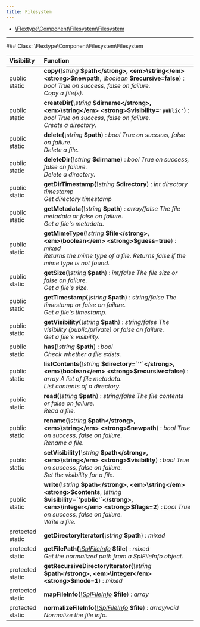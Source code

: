 ```yaml
---
title: Filesystem
---
```


- [\Flextype\Component\Filesystem\Filesystem](#class-flextypecomponentfilesystemfilesystem)

<hr /><a id="class-flextypecomponentfilesystemfilesystem"></a>
### Class: \Flextype\Component\Filesystem\Filesystem

| Visibility | Function |
|:-----------|:---------|
| public static | <strong>copy(</strong><em>\string</em> <strong>$path</strong>, <em>\string</em> <strong>$newpath</strong>, <em>\boolean</em> <strong>$recursive=false</strong>)</strong> : <em>bool True on success, false on failure.</em><br /><em>Copy a file(s).</em> |
| public static | <strong>createDir(</strong><em>\string</em> <strong>$dirname</strong>, <em>\string</em> <strong>$visibility=`'public'`</strong>)</strong> : <em>bool True on success, false on failure.</em><br /><em>Create a directory.</em> |
| public static | <strong>delete(</strong><em>\string</em> <strong>$path</strong>)</strong> : <em>bool True on success, false on failure.</em><br /><em>Delete a file.</em> |
| public static | <strong>deleteDir(</strong><em>\string</em> <strong>$dirname</strong>)</strong> : <em>bool True on success, false on failure.</em><br /><em>Delete a directory.</em> |
| public static | <strong>getDirTimestamp(</strong><em>\string</em> <strong>$directory</strong>)</strong> : <em>int directory timestamp</em><br /><em>Get directory timestamp</em> |
| public static | <strong>getMetadata(</strong><em>\string</em> <strong>$path</strong>)</strong> : <em>array/false The file metadata or false on failure.</em><br /><em>Get a file's metadata.</em> |
| public static | <strong>getMimeType(</strong><em>\string</em> <strong>$file</strong>, <em>\boolean</em> <strong>$guess=true</strong>)</strong> : <em>mixed</em><br /><em>Returns the mime type of a file. Returns false if the mime type is not found.</em> |
| public static | <strong>getSize(</strong><em>\string</em> <strong>$path</strong>)</strong> : <em>int/false The file size or false on failure.</em><br /><em>Get a file's size.</em> |
| public static | <strong>getTimestamp(</strong><em>\string</em> <strong>$path</strong>)</strong> : <em>string/false The timestamp or false on failure.</em><br /><em>Get a file's timestamp.</em> |
| public static | <strong>getVisibility(</strong><em>\string</em> <strong>$path</strong>)</strong> : <em>string/false The visibility (public/private) or false on failure.</em><br /><em>Get a file's visibility.</em> |
| public static | <strong>has(</strong><em>\string</em> <strong>$path</strong>)</strong> : <em>bool</em><br /><em>Check whether a file exists.</em> |
| public static | <strong>listContents(</strong><em>\string</em> <strong>$directory=`''`</strong>, <em>\boolean</em> <strong>$recursive=false</strong>)</strong> : <em>array A list of file metadata.</em><br /><em>List contents of a directory.</em> |
| public static | <strong>read(</strong><em>\string</em> <strong>$path</strong>)</strong> : <em>string/false The file contents or false on failure.</em><br /><em>Read a file.</em> |
| public static | <strong>rename(</strong><em>\string</em> <strong>$path</strong>, <em>\string</em> <strong>$newpath</strong>)</strong> : <em>bool True on success, false on failure.</em><br /><em>Rename a file.</em> |
| public static | <strong>setVisibility(</strong><em>\string</em> <strong>$path</strong>, <em>\string</em> <strong>$visibility</strong>)</strong> : <em>bool True on success, false on failure.</em><br /><em>Set the visibility for a file.</em> |
| public static | <strong>write(</strong><em>\string</em> <strong>$path</strong>, <em>\string</em> <strong>$contents</strong>, <em>\string</em> <strong>$visibility=`'public'`</strong>, <em>\integer</em> <strong>$flags=2</strong>)</strong> : <em>bool True on success, false on failure.</em><br /><em>Write a file.</em> |
| protected static | <strong>getDirectoryIterator(</strong><em>\string</em> <strong>$path</strong>)</strong> : <em>mixed</em> |
| protected static | <strong>getFilePath(</strong><em>[\SplFileInfo](http://php.net/manual/en/class.splfileinfo.php)</em> <strong>$file</strong>)</strong> : <em>mixed</em><br /><em>Get the normalized path from a SplFileInfo object.</em> |
| protected static | <strong>getRecursiveDirectoryIterator(</strong><em>\string</em> <strong>$path</strong>, <em>\integer</em> <strong>$mode=1</strong>)</strong> : <em>mixed</em> |
| protected static | <strong>mapFileInfo(</strong><em>[\SplFileInfo](http://php.net/manual/en/class.splfileinfo.php)</em> <strong>$file</strong>)</strong> : <em>array</em> |
| protected static | <strong>normalizeFileInfo(</strong><em>[\SplFileInfo](http://php.net/manual/en/class.splfileinfo.php)</em> <strong>$file</strong>)</strong> : <em>array/void</em><br /><em>Normalize the file info.</em> |

